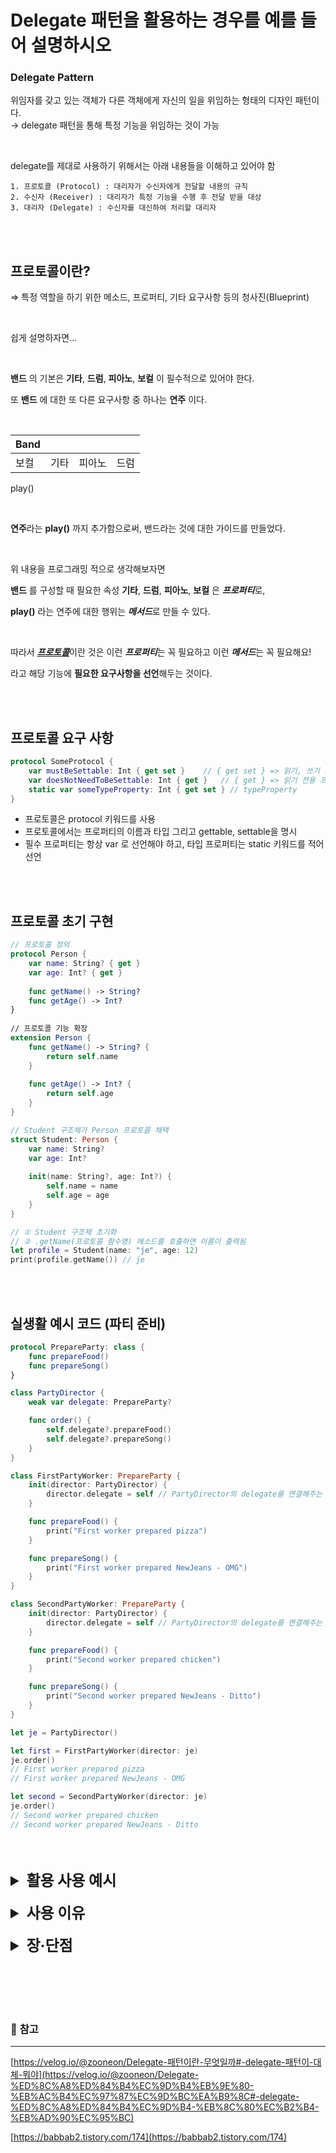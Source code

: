 # Delegate 패턴을 활용하는 경우를 예를 들어 설명하시오

### **Delegate Pattern**

위임자를 갖고 있는 객체가 다른 객체에게 자신의 일을 위임하는 형태의 디자인 패턴이다.<br>
→ delegate 패턴을 통해 특정 기능을 위임하는 것이 가능

<br>

delegate를 제대로 사용하기 위해서는 아래 내용들을 이해하고 있어야 함

```
1. 프로토콜 (Protocol) : 대리자가 수신자에게 전달할 내용의 규칙
2. 수신자 (Receiver) : 대리자가 특정 기능을 수행 후 전달 받을 대상
3. 대리자 (Delegate) : 수신자를 대신하여 처리할 대리자
```

<br><br>

## **프로토콜**이란?
⇒ 특정 역할을 하기 위한 메소드, 프로퍼티, 기타 요구사항 등의 청사진(Blueprint)

<br>

쉽게 설명하자면…

<br>

**밴드** 의 기본은 
**기타**, **드럼**, **피아노**, **보컬** 이 필수적으로 있어야 한다.

또 **밴드** 에 대한 또 다른 요구사항 중 하나는 **연주** 이다.

<br>

<div markdown="1">

| Band |      |      |      |
| ------ |------ | ------ | ------ |
| 보컬 | 기타 | 피아노 | 드럼 |
play() 


</div>

<br>

**연주**라는 **play()** 까지 추가함으로써, 
밴드라는 것에 대한 가이드를 만들었다.

<br>

위 내용을 프로그래밍 적으로 생각해보자면

**밴드** 를 구성할 때 필요한 속성 **기타**, **드럼**, **피아노**, **보컬** 은 ***프로퍼티***로, 

**play()** 라는 연주에 대한 행위는 ***메서드***로 만들 수 있다.

<br>

따라서 <U>***프로토콜***</U>이란 것은 이런 ***프로퍼티***는 꼭 필요하고 이런 ***메서드***는 꼭 필요해요!

라고 해당 기능에 **필요한 요구사항을 선언**해두는 것이다.


<br><br>

## **프로토콜 요구 사항**

```swift
protocol SomeProtocol {
    var mustBeSettable: Int { get set }    // { get set } => 읽기, 쓰기 가능 프로퍼티
    var doesNotNeedToBeSettable: Int { get }   // { get } => 읽기 전용 프로퍼티
    static var someTypeProperty: Int { get set } // typeProperty
}
```

- 프로토콜은   protocol  키워드를 사용
- 프로토콜에서는 프로퍼티의 이름과 타입 그리고 gettable, settable을 명시
- 필수 프로퍼티는 항상  var 로 선언해야 하고, 타입 프로퍼티는  static 키워드를 적어 선언
    

<br><br>


## **프로토콜 초기 구현**
```swift
// 프로토콜 정의
protocol Person {
    var name: String? { get }
    var age: Int? { get }
    
    func getName() -> String?
    func getAge() -> Int?
}
 
// 프로토콜 기능 확장
extension Person {
    func getName() -> String? {
        return self.name
    }
    
    func getAge() -> Int? {
        return self.age
    }
}

// Student 구조체가 Person 프로토콜 채택
struct Student: Person {
    var name: String?
    var age: Int?
    
    init(name: String?, age: Int?) {
        self.name = name
        self.age = age
    }
}

// ① Student 구조체 초기화
// ② .getName(프로토콜 함수명) 메소드를 호출하면 이름이 출력됨
let profile = Student(name: "je", age: 12)
print(profile.getName()) // je
```

<br><br>

## **실생활 예시 코드 (파티 준비)**
```swift
protocol PrepareParty: class {
	func prepareFood()
	func prepareSong()
}

class PartyDirector {
	weak var delegate: PrepareParty?

    func order() {
        self.delegate?.prepareFood()
        self.delegate?.prepareSong()
    }
}

class FirstPartyWorker: PrepareParty {
	init(director: PartyDirector) {
		director.delegate = self // PartyDirector의 delegate를 연결해주는 코드
	}

    func prepareFood() {
        print("First worker prepared pizza")
    }

    func prepareSong() {
        print("First worker prepared NewJeans - OMG")
    }
}

class SecondPartyWorker: PrepareParty {
    init(director: PartyDirector) {
        director.delegate = self // PartyDirector의 delegate를 연결해주는 코드
    }

    func prepareFood() {
        print("Second worker prepared chicken")
    }

    func prepareSong() {
        print("Second worker prepared NewJeans - Ditto")
    }
}

let je = PartyDirector()

let first = FirstPartyWorker(director: je)
je.order()
// First worker prepared pizza
// First worker prepared NewJeans - OMG

let second = SecondPartyWorker(director: je)
je.order()
// Second worker prepared chicken
// Second worker prepared NewJeans - Ditto
```

<br><br>

<details>
<summary style="font-size: 24px; font-weight: bold;">활용 사용 예시</summary>

<div markdown="1"><br>

delegate 패턴을 사용하는 가장 흔한 경우는 두 ViewController 간에 데이터를 전달 할 때다. 

사용자 입력 등의 이벤트를 받은 ViewController와 그 결과를 처리해줘야하는

ViewController가 서로 다른 경우

<br>

>ex) 사용자가 프로필 수정창 에서 **이름, 전화번호, 주소** 등을 입력하고
>확인 버튼을 눌러<br>이전 화면으로 돌아갔을 때 <U>입력 받은 정보(이름, 전화번호, 주소)를 
>이전 화면으로 <br>전달하여 보여줘야 하는 경우</U>들을 말한다.

</div>
</details>

<br>

<details>
<summary style="font-size: 24px; font-weight: bold;">사용 이유</summary>

<div markdown="1"><br>


- 코드 재사용, 유지보수가 쉽다.
- 작업을 전달할 때 공통된 부분을 제외하고 처리해야 하는 부분만 전달하여 처리할 수 있다.

</div>
</details>

<br>

<details>
<summary style="font-size: 24px; font-weight: bold;">장·단점</summary>

<div markdown="1"><br>

```swift
> 🤭 장점

- 매우 엄격한 Syntax로 인해 프로토콜에 필요한 메서드들이 명확하게 명시된다.
- 컴파일 시 경고나 에러가 떠서 프로토콜의 구현되지 않은 메소드들을 알려준다
- 로직의 흐름을 따라가기 쉽다
- 프로토콜 메소드로 알려주는 것 뿐만 아니라 정보를 받을 수 있다.
- 커뮤니케이션 과정을 유지하고 모니터링하는 제 3의 객체가 필요없다. 
  (NotificationCenter 같은 외부 객체)
- 프로토콜이 컨트롤러의 범위 안에서 정의된다.
```
```swift
> 😔 단점

- 많은 줄의 코드가 필요하다
- delegate 설정에 nil이 들어가지 않게 주의해야 한다. crash를 일으킬 수 있다.
- 많은 객체들에게 이벤트를 알려주는 것이 어렵고 비효율적이다.
```

</div>
</details>

<br><br><br><br>

### 📖 **참고**

---

[https://velog.io/@zooneon/Delegate-패턴이란-무엇일까#-delegate-패턴이-대체-뭐야](https://velog.io/@zooneon/Delegate-%ED%8C%A8%ED%84%B4%EC%9D%B4%EB%9E%80-%EB%AC%B4%EC%97%87%EC%9D%BC%EA%B9%8C#-delegate-%ED%8C%A8%ED%84%B4%EC%9D%B4-%EB%8C%80%EC%B2%B4-%EB%AD%90%EC%95%BC)

[https://babbab2.tistory.com/174](https://babbab2.tistory.com/174)


